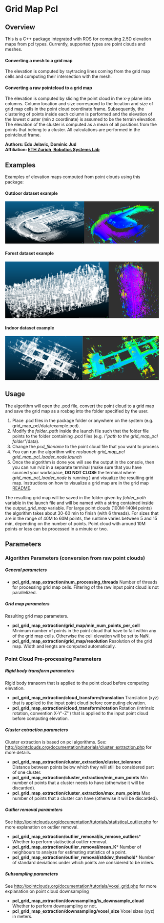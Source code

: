 # Grid Map Pcl

## Overview

This is a C++ package integrated with ROS for computing 2.5D elevation maps from pcl types. Currently, supported types are point clouds and meshes.

#### Converting a mesh to a grid map
The elevation is computed by raytracing lines coming from the grid map cells and computing their intersection with the mesh.

#### Converting a raw pointcloud to a grid map
The elevation is computed by slicing the point cloud in the x-y plane into columns. Column location and size correspond to the location and size of grid map cells in the point cloud coordinate frame. Subsequently, the clustering of points inside each column is performed and the elevation of the lowest cluster (min z coordinate) is assumed to be the terrain elevation. The elevation of the cluster is computed as a mean of all positions from the points that belong to a cluster. All calculations are performed in the pointcloud frame.


**Authors: Edo Jelavic, Dominic Jud<br />
Affiliation: [ETH Zurich, Robotics Systems Lab](https://rsl.ethz.ch/)<br />**

## Examples

Examples of elevation maps computed from point clouds using this package:

#### Outdoor dataset example
![Example of an outdoor dataset](doc/outdoor.png)

#### Forest dataset example
![Example of a forest dataset](doc/forest.png)

#### Indoor dataset example
![Example of an indoor dataset](doc/indoor.png)


## Usage

The algorithm will open the .pcd file, convert the point cloud to a grid map and save the grid map as a rosbag into the folder specified by the user.

1.  Place .pcd files in the package folder or anywhere on the system (e.g. grid_map_pcl/data/example.pcd).
2.  Modify the *folder_path* inside the launch file such that the folder file points to the folder containing .pcd files (e.g. /*"path to the grid_map_pcl folder"*/data).
3.  Change the *pcd_filename* to the point cloud file that you want to process
4.  You can run the algorithm with: *roslaunch grid_map_pcl grid_map_pcl_loader_node.launch* 
5.  Once the algorithm is done you will see the output in the console, then you can run rviz in a separate terminal (make sure that you have sourced your workspace, **DO NOT CLOSE** the terminal where *grid_map_pcl_loader_node* is running ) and visualize the resulting grid map. Instructions on how to visualize a grid map are in the grid map [README](../README.md).

The resulting grid map will be saved in the folder given by *folder_path* variable in the launch file and will be named with a string contained inside the *output_grid_map* variable. For large point clouds (100M-140M points) the algorithm takes about 30-60 min to finish (with 6 threads). For sizes that are in the range of 40M to 60M points, the runtime varies between 5 and 15 min, depending on the number of points. Point cloud with around 10M points or less can be processed in a minute or two.

## Parameters

### Algorithm Parameters (conversion from raw point clouds)

##### General parameters
* **pcl_grid_map_extraction/num_processing_threads** Number of threads for processing grid map cells. Filtering of the raw input point cloud is not parallelized.

##### Grid map parameters
Resulting grid map parameters.
* **pcl_grid_map_extraction/grid_map/min_num_points_per_cell** Minimum number of points in the point cloud that have to fall within any of the grid map cells. Otherwise the cell elevation will be set to NaN.
* **pcl_grid_map_extraction/grid_map/resolution** Resolution of the grid map. Width and lengts are computed automatically.

### Point Cloud Pre-processing Parameters

##### Rigid body transform parameters

Rigid body transorm that is applied to the point cloud before computing elevation.
* **pcl_grid_map_extraction/cloud_transform/translation** Translation (xyz) that is applied to the input point cloud before computing elevation.
* **pcl_grid_map_extraction/cloud_transform/rotation** Rotation (intrinsic rotation, convention X-Y'-Z'') that is applied to the input point cloud before computing elevation.

##### Cluster extraction parameters
Cluster extraction is based on pcl algorithms. See: http://pointclouds.org/documentation/tutorials/cluster_extraction.php for more details.
* **pcl_grid_map_extraction/cluster_extraction/cluster_tolerance** Distance between points below which they will still be considered part of one cluster. 
* **pcl_grid_map_extraction/cluster_extraction/min_num_points** Min number of points that a cluster needs to have (otherwise it will be discarded). 
* **pcl_grid_map_extraction/cluster_extraction/max_num_points** Max number of points that a cluster can have (otherwise it will be discarded). 

##### Outlier removal parameters
See http://pointclouds.org/documentation/tutorials/statistical_outlier.php for more explanation on outlier removal.
* **pcl_grid_map_extraction/outlier_removal/is_remove_outliers*** Whether to perform statisctical outlier removal.
* **pcl_grid_map_extraction/outlier_removal/mean_K*** Number of neighbours to analyze for estimating statistics of a point.
* **pcl_grid_map_extraction/outlier_removal/stddev_threshold*** Number of standard deviations under which points are considered to be inliers.

##### Subsampling parameters
See http://pointclouds.org/documentation/tutorials/voxel_grid.php for more explanation on point cloud downsampling
* **pcl_grid_map_extraction/downsampling/is_downsample_cloud** Whether to perform downsampling or not.
* **pcl_grid_map_extraction/downsampling/voxel_size** Voxel sizes (xyz) in meters.







